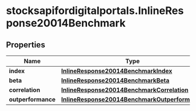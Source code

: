 # stocksapifordigitalportals.InlineResponse20014Benchmark

## Properties

Name | Type | Description | Notes
------------ | ------------- | ------------- | -------------
**index** | [**InlineResponse20014BenchmarkIndex**](InlineResponse20014BenchmarkIndex.md) |  | [optional] 
**beta** | [**InlineResponse20014BenchmarkBeta**](InlineResponse20014BenchmarkBeta.md) |  | [optional] 
**correlation** | [**InlineResponse20014BenchmarkCorrelation**](InlineResponse20014BenchmarkCorrelation.md) |  | [optional] 
**outperformance** | [**InlineResponse20014BenchmarkOutperformance**](InlineResponse20014BenchmarkOutperformance.md) |  | [optional] 


